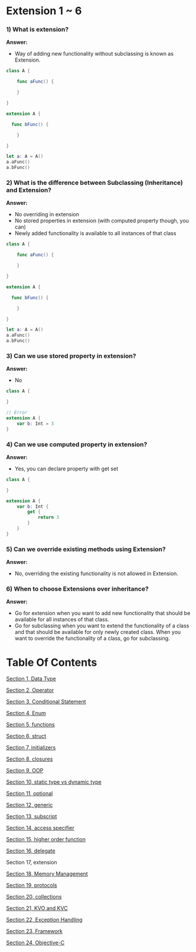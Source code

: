# Extension 1 ~ 6

### 1) What is extension?

**Answer:**

- Way of adding new functionality without subclassing is known as Extension.

```swift
class A {

	func aFunc() {

	}

}

extension A {

  func bFunc() {

	}

}

let a: A = A()
a.aFunc()
a.bFunc()
```

### 2) What is the difference between Subclassing (Inheritance) and Extension?

**Answer:**

- No overriding in extension
- No stored properties in extension (with computed property though, you can)
- Newly added functionality is available to all instances of that class

```swift
class A {

	func aFunc() {

	}

}

extension A {

  func bFunc() {

	}

}

let a: A = A()
a.aFunc()
a.bFunc()
```

### 3) Can we use stored property in extension?

**Answer:**

- No

```swift
class A {

}

// Error
extension A {
	var b: Int = 3
}
```

### 4) Can we use computed property in extension?

**Answer:**

- Yes, you can declare property with get set

```swift
class A {

}

extension A {
	var b: Int {
		get {
			return 3
		}
	}
}
```

### 5) Can we override existing methods using Extension?

**Answer:**

- No, overriding the existing functionality is not allowed in Extension.

### 6) When to choose Extensions over inheritance?

**Answer:**

- Go for extension when you want to add new functionality that should be available for all instances of that class.
- Go for subclassing when you want to extend the functionality of a class and that should be available for only newly created class. When you want to override the functionality of a class, go for subclassing.

# Table Of Contents

[Section 1, Data Type](./section1-datatypes/)

[Section 2, Operator](./section2-operator/)

[Section 3, Conditional Statement](./section3-conditional-statement/)

[Section 4, Enum](./section4-enum/)

[Section 5, functions](./section5-function/)

[Section 6, struct](./section6-struct/)

[Section 7, initializers](./section7-initializers/)

[Section 8, closures](./section8-closures/)

[Section 9, OOP](./section9-oop/)

[Section 10, static type vs dynamic type](./section10-static_dynamic_type_difference/)

[Section 11, optional](./section11-optional/)

[Section 12, generic](./section12-generic/)

[Section 13, subscript](./section13-subscript/)

[Section 14, access specifier](./section14-access-specifier/)

[Section 15, higher order function](./section15-higher_order_fuctions/)

[Section 16, delegate](./section16-delegate/)

Section 17, extension

[Section 18, Memory Management](./section18-memory_management/)

[Section 19, protocols](./section19-protocols/)

[Section 20, collections](./section20-collections/)

[Section 21, KVO and KVC](./section21-kvo_kvc-question/)

[Section 22, Exception Handling](./section22-exeception_handling-question/)

[Section 23, Framework](./section23-framework-question/)

[Section 24, Objective-C](./section24-objective_c-question/)